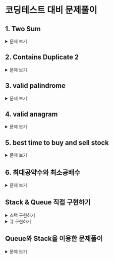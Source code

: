 # 코딩테스트 대비 문제풀이

## 1. Two Sum

<details>
  <summary>문제 보기</summary>

**문제 설명**

정수 배열 nums와 정수 target이 주어질 때, 합이 target이 되는 두 숫자의 인덱스를 반환하세요.

- 각 입력에는 정확히 하나의 답이 있다고 가정할 수 있습니다.
- 동일한 요소를 두 번 사용할 수 없습니다.

답은 어떤 순서로든 반환해도 괜찮습니다.

**입출력 예**

Example 1:

Input: nums = [2,7,11,15], target = 9

Output: [0,1]

Explanation: Because nums[0] + nums[1] == 9, we return [0, 1].

Example 2:

Input: nums = [3,2,4], target = 6

Output: [1,2]

Example 3:

Input: nums = [3,3], target = 6

Output: [0,1]

**제한사항**

- `2 <= nums.length <= 104`
- `-109 <= nums[i] <= 109`
- `-109 <= target <= 109`
- Only one valid answer exists.

**풀이**

1. 브루트 포스로 계산 - 모든 조합을 (시간 복잡도: O(N^2))
2. 투 포인터로 계산 - 정렬 후 양 끝에서 시작 (시간 복잡도: O(NlogN))
3. 해시 테이블로 계산 - 값을 저장하고 탐색 (시간 복잡도: O(N))

```javascript
// 브루트 포스로 계산 - 내 풀이
function twoSum(nums, target) {
  for (let i = 0; i < nums.length; i++) {
    for (let j = i + 1; j < nums.length; j++) {
      if (nums[i] + nums[j] === target) {
        return [i, j];
      }
    }
  }
}

// 투 포인터로 계산
function twoSum(nums, target) {
  // 원래 배열의 인덱스를 함께 저장
  const indexedNums = nums.map((num, index) => ({ value: num, index }));

  // 값 기준으로 정렬
  indexedNums.sort((a, b) => a.value - b.value);

  let left = 0;
  let right = indexedNums.length - 1;

  while (left < right) {
    const sum = indexedNums[left].value + indexedNums[right].value;

    if (sum === target) {
      return [indexedNums[left].index, indexedNums[right].index];
    } else if (sum < target) {
      left++;
    } else {
      right--;
    }
  }

  return [];
}

// 해시 테이블로 계산
function twoSum(nums, target) {
  const map = new Map();

  for (let i = 0; i < nums.length; i++) {
    const complement = target - nums[i];
    if (map.has(complement)) {
      return [map.get(complement), i];
    }
    map.set(nums[i], i);
  }
}
```

</details>

## 2. Contains Duplicate 2

<details>
  <summary>문제 보기</summary>

**문제 설명**

`정수 배열 nums와 정수 k가 주어질 때, 배열에서 두 개의 서로 다른 인덱스 i와 j가 존재하여 nums[i] == nums[j]이고, abs(i - j) <= k를 만족하면 true를 반환하세요.`

여기서 abs는 절대값을 의미합니다.

**입출력 예**

Example 1:

Input: nums = [1,2,3,1], k = 3

Output: true

Example 2:

Input: nums = [1,0,1,1], k = 1

Output: true

Example 3:

Input: nums = [1,2,3,1,2,3], k = 2

Output: false

**제한사항**

- `1 <= nums.length <= 105`
- `-109 <= nums[i] <= 109`
- `0 <= k <= 105`

**풀이**

1. 브루트 포스로 계산 - 모든 조합을 (시간 복잡도: O(N^2))
2. 해시 테이블로 계산 - 값을 저장하고 탐색 (시간 복잡도: O(N))

```javascript
// 브루트 포스로 계산 - 내 풀이
function containsNearbyDuplicate(nums, k) {
  for (let i = 0; i < nums.length; i++) {
    for (let j = i + 1; j < nums.length; j++) {
      if (nums[i] === nums[j] && Math.abs(i - j) <= k) {
        return true;
      }
    }
  }

  return false;
}

// 해시 테이블로 계산
function containsNearbyDuplicate(nums, k) {
  const map = new Map();

  for (let i = 0; i < nums.length; i++) {
    if (map.has(nums[i]) && Math.abs(map.get(nums[i]) - i) <= k) {
      return true;
    }
    map.set(nums[i], i);
  }

  return false;
}

// 해시 테이블 + 슬라이딩 윈도우로 계산
function containsNearbyDuplicate(nums, k) {
  const map = new Map();

  for (let i = 0; i < nums.length; i++) {
    if (map.has(nums[i])) return true;
    map.set(nums[i], i);

    if (map.size > k) {
      map.delete(nums[i - k]);
    }
  }

  return false;
}
```

</details>

## 3. valid palindrome

<details>
  <summary>문제 보기</summary>

**문제 설명**

문자열이 대소문자를 구분하지 않고, 알파벳과 숫자 외의 모든 문자를 제거한 후 앞에서 읽으나 뒤에서 읽으나 동일하다면, 해당 문자열은 **회문(palindrome)**입니다.

알파벳과 숫자는 영문자와 숫자를 포함합니다.

문자열 s가 주어질 때, 주어진 문자열이 회문이면 true, 아니면 false를 반환하세요.

**입출력 예**

Example 1:

Input: s = "A man, a plan, a canal: Panama"

Output: true

Explanation: "amanaplanacanalpanama" is a palindrome.

Example 2:

Input: s = "race a car"

Output: false

Explanation: "raceacar" is not a palindrome.

Example 3:

Input: s = " "

Output: true

Explanation: s is an empty string "" after removing
non-alphanumeric characters.
Since an empty string reads the same forward and backward, it is a palindrome.

**제한사항**

- `1 <= s.length <= 2 * 105`
- `s consists only of printable ASCII characters.`

**풀이**

1. 브루트 포스로 계산 - 문자열을 정제하고 비교 (시간 복잡도: O(N))
2. 투 포인터로 계산 - 문자열을 정제하고 양 끝에서 시작 (시간 복잡도: O(N))

```javascript
// 브루트 포스로 계산
function isPalindrome(s) {
  const refined = s.replace(/[^a-zA-Z0-9]/g, "").toLowerCase();
  return refined === refined.split("").reverse().join("");
}

// 투 포인터로 계산 - 내 풀이
function isPalindrome(s) {
  const refined = s.replace(/[^a-zA-Z0-9]/g, "").toLowerCase();
  let left = 0;
  let right = refined.length - 1;

  while (left < right) {
    if (refined[left] !== refined[right]) {
      return false;
    }
    left++;
    right--;
  }

  return true;
}
```

</details>

## 4. valid anagram

<details>
  <summary>문제 보기</summary>

**문제 설명**

두 문자열 s와 t가 주어질 때, t가 s의 애너그램인지 확인하세요.

애너그램이란, 문자를 재배열하여 다른 뜻을 가진 단어로 바꾸는 것을 의미합니다.

**입출력 예**

Example 1:

Input: s = "anagram", t = "nagaram"

Output: true

Example 2:

Input: s = "rat", t = "car"

Output: false

**제한사항**

- `1 <= s.length, t.length <= 5 * 104`
- `s and t consist of lowercase English letters.`

**풀이**

1. 브루트 포스로 계산 - 문자열을 정렬하고 비교 (시간 복잡도: O(NlogN))
2. 해시 테이블로 계산 - 문자열을 저장하고 탐색 (시간 복잡도: O(N))

```javascript
// 브루트 포스로 계산 - 내 풀이
위의 코드를 가독성을 높이기 위해 아래와 같이 수정
function isAnagram(s, t) {
  const sortedS = s.split("").sort().join("");
  const sortedT = t.split("").sort().join("");
  return sortedS === sortedT;

}

// 해시 테이블로 계산
function isAnagram(s, t) {
  if (s.length !== t.length) return false;

  const map = new Map();

  for (let i = 0; i < s.length; i++) {
    map.set(s[i], (map.get(s[i]) || 0) + 1);
    map.set(t[i], (map.get(t[i]) || 0) - 1);
  }

  for (const value of map.values()) {
    if (value !== 0) return false;
  }

  return true;
}
```

</details>

## 5. best time to buy and sell stock

<details>
  <summary>문제 보기</summary>

**문제 설명**

정수 배열 prices가 주어질 때, i번째 요소가 i일에 주어진 주식의 가격을 나타냅니다.

한 번의 거래로 낼 수 있는 최대 이익을 계산하세요.

**입출력 예**

Example 1:

Input: prices = [7,1,5,3,6,4]

Output: 5

Explanation: Buy on day 2 (price = 1) and sell on day 5 (price = 6), profit = 6-1 = 5.

Note that buying on day 2 and selling on day 1 is not allowed because you must buy before you sell.

Example 2:

Input: prices = [7,6,4,3,1]

Output: 0

Explanation: In this case, no transactions are done and the max profit = 0.

**제한사항**

- `1 <= prices.length <= 10^5`
- `0 <= prices[i] <= 10^4`

**풀이**

1. 브루트 포스로 계산 - 모든 조합을 (시간 복잡도: O(N^2))
2. 최솟값과 최댓값 계산 - 최솟값과 최댓값을 계산하고 차이를 구함 (시간 복잡도: O(N))

```javascript
// 브루트 포스로 계산 - 내 풀이
function maxProfit(prices) {
  let maxProfit = 0;

  for (let i = 0; i < prices.length; i++) {
    for (let j = i + 1; j < prices.length; j++) {
      maxProfit = Math.max(maxProfit, prices[j] - prices[i]);
    }
  }

  return maxProfit;
}

// 최솟값과 최댓값 계산
function maxProfit(prices) {
  let minPrice = Infinity;
  let maxProfit = 0;

  for (let i = 0; i < prices.length; i++) {
    minPrice = Math.min(minPrice, prices[i]);
    maxProfit = Math.max(maxProfit, prices[i] - minPrice);
  }

  return maxProfit;
}
```

</details>

## 6. 최대공약수와 최소공배수

<details>
  <summary>문제 보기</summary>

**문제 설명**

두 수를 입력받아 두 수의 최대공약수와 최소공배수를 반환하세요.

**입출력 예**

입력: 첫째 줄에는 두 개의 자연수가 주어진다. 이 둘은 10,000이하의 자연수이며 사이에 한 칸의 공백이 주어진다.

출력: 첫째 줄에는 입력으로 주어진 두 수의 최대공약수를, 둘째 줄에는 입력으로 주어진 두 수의 최소공배수를 출력한다.

**풀이**

1. 유클리드 호제법으로 계산 - 최대공약수를 구하고 최소공배수를 계산 (시간 복잡도: O(logN)) -> 이걸로 푸는 지는 아는데, 공식 생각안나서 걍 풀이 보고 했음

```javascript
// 유클리드 호제법으로 계산
function gcd(a, b) {
  return b === 0 ? a : gcd(b, a % b);
}

function solution(n, m) {
  const g = gcd(n, m);
  const l = (n * m) / g;

  return [g, l];
}
```

</details>

## Stack & Queue 직접 구현하기

<details>
  <summary>스택 구현하기 </summary>

**스택(Stack)**

- 스택은 LIFO(Last In First Out) 구조로, 가장 최근에 추가된 요소가 가장 먼저 제거되는 자료구조입니다.

```javascript
class Stack {
  constructor() {
    this.stack = [];
  }

  // 스택에 요소 추가 > 추가될 요소를 스택의 맨 위에 추가
  push(item) {
    this.stack.push(item);
  }

  // 스택에서 요소 제거 > 스택의 맨 위에 있는 요소를 제거하고 반환
  pop() {
    return this.stack.pop();
  }

  // 스택의 맨 위에 있는 요소를 반환
  peek() {
    return this.stack[this.stack.length - 1];
  }

  // n번째 요소를 반환
  get(n) {
    return this.stack[n];
  }

  // 스택이 비어있는지 확인
  isEmpty() {
    return this.stack.length === 0;
  }
}
```

</details>

<details>
  <summary>큐 구현하기 </summary>

**큐(Queue)**

- 큐는 FIFO(First In First Out) 구조로, 가장 먼저 추가된 요소가 가장 먼저 제거되는 자료구조입니다.

```javascript
class Queue {
  constructor() {
    this.queue = [];
  }

  // 큐에 요소 추가 > 큐의 맨 뒤에 추가
  enqueue(item) {
    this.queue.push(item);
  }

  // 큐에서 요소 제거 > 큐의 맨 앞에 있는 요소를 제거하고 반환
  dequeue() {
    return this.queue.shift();
  }

  // 큐의 맨 앞에 있는 요소를 반환
  peek() {
    return this.queue[0];
  }

  // n번째 요소를 반환
  get(n) {
    return this.queue[n];
  }

  // 큐가 비어있는지 확인
  isEmpty() {
    return this.queue.length === 0;
  }
}
```

</details>

## Queue와 Stack을 이용한 문제풀이

<details>
  <summary>문제 보기</summary>

**문제 설명**
프로그래머스 팀에서는 기능 개선 작업을 수행 중입니다. 각 기능은 진도가 100%일 때 서비스에 반영할 수 있습니다.

또, 각 기능의 개발속도는 모두 다르기 때문에 뒤에 있는 기능이 앞에 있는 기능보다 먼저 개발될 수 있고, 이때 뒤에 있는 기능은 앞에 있는 기능이 배포될 때 함께 배포됩니다.

먼저 배포되어야 하는 순서대로 작업의 진도가 적힌 정수 배열 progresses와 각 작업의 개발 속도가 적힌 정수 배열 speeds가 주어질 때 각 배포마다 몇 개의 기능이 배포되는지를 return 하도록 solution 함수를 완성하세요.

**제한 사항**

- 작업의 개수(progresses, speeds배열의 길이)는 100개 이하입니다.
- 작업 진도는 100 미만의 자연수입니다.
- 작업 속도는 100 이하의 자연수입니다.
- 배포는 하루에 한 번만 할 수 있으며, 하루의 끝에 이루어진다고 가정합니다. 예를 들어 진도율이 95%인 작업의 개발 속도가 하루에 4%라면 배포는 2일 뒤에 이루어집니다.

**입출력 예**

Example 1:

Input: progresses = [93, 30, 55], speeds = [1, 30, 5]

Output: [2, 1]

Example 2:

Input: progresses = [95, 90, 99, 99, 80, 99], speeds = [1, 1, 1, 1, 1, 1]

Output: [1, 3, 2]

```javascript
function solution(progresses, speeds) {
  const answer = [];
  const queue = new Queue();

  for (let i = 0; i < progresses.length; i++) {
    const remain = Math.ceil((100 - progresses[i]) / speeds[i]);
    queue.enqueue(remain);
  }

  while (!queue.isEmpty()) {
    let count = 1;
    const first = queue.dequeue();

    while (!queue.isEmpty() && first >= queue.peek()) {
      queue.dequeue();
      count++;
    }

    answer.push(count);
  }

  return answer;
}
```

</details>
